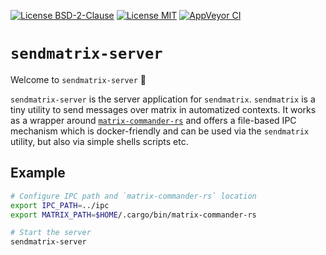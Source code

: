 [![License BSD-2-Clause](https://img.shields.io/badge/License-BSD--2--Clause-blue.svg)](https://opensource.org/licenses/BSD-2-Clause)
[![License MIT](https://img.shields.io/badge/License-MIT-blue.svg)](https://opensource.org/licenses/MIT)
[![AppVeyor CI](https://ci.appveyor.com/api/projects/status/github/KizzyCode/SendMatrix-rust?svg=true)](https://ci.appveyor.com/project/KizzyCode/SendMatrix-rust)


# `sendmatrix-server`
Welcome to `sendmatrix-server` 🎉

`sendmatrix-server` is the server application for `sendmatrix`.
`sendmatrix` is a tiny utility to send messages over matrix in automatized contexts. It works as a wrapper around
[`matrix-commander-rs`](https://crates.io/crates/matrix-commander) and offers a file-based IPC mechanism which is
docker-friendly and can be used via the `sendmatrix` utility, but also via simple shells scripts etc.


## Example
```sh
# Configure IPC path and `matrix-commander-rs` location
export IPC_PATH=../ipc
export MATRIX_PATH=$HOME/.cargo/bin/matrix-commander-rs

# Start the server
sendmatrix-server
```
